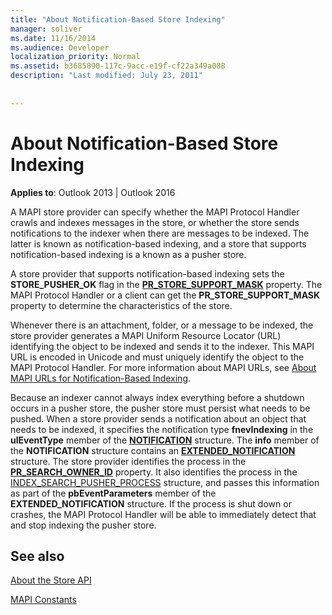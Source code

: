 ```yaml
---
title: "About Notification-Based Store Indexing"
manager: soliver
ms.date: 11/16/2014
ms.audience: Developer
localization_priority: Normal
ms.assetid: b3685890-117c-9acc-e19f-cf22a349a088
description: "Last modified: July 23, 2011"
 
 
---
```


# About Notification-Based Store Indexing

  
  
**Applies to**: Outlook 2013 | Outlook 2016 
  
A MAPI store provider can specify whether the MAPI Protocol Handler crawls and indexes messages in the store, or whether the store sends notifications to the indexer when there are messages to be indexed. The latter is known as notification-based indexing, and a store that supports notification-based indexing is a known as a pusher store.
  
A store provider that supports notification-based indexing sets the **STORE_PUSHER_OK** flag in the **[PR_STORE_SUPPORT_MASK](pidtagstoresupportmask-canonical-property.md)** property. The MAPI Protocol Handler or a client can get the **PR_STORE_SUPPORT_MASK** property to determine the characteristics of the store. 
  
Whenever there is an attachment, folder, or a message to be indexed, the store provider generates a MAPI Uniform Resource Locator (URL) identifying the object to be indexed and sends it to the indexer. This MAPI URL is encoded in Unicode and must uniquely identify the object to the MAPI Protocol Handler. For more information about MAPI URLs, see [About MAPI URLs for Notification-Based Indexing](about-mapi-urls-for-notification-based-indexing.md).
  
Because an indexer cannot always index everything before a shutdown occurs in a pusher store, the pusher store must persist what needs to be pushed. When a store provider sends a notification about an object that needs to be indexed, it specifies the notification type **fnevIndexing** in the **ulEventType** member of the **[NOTIFICATION](notification.md)** structure. The **info** member of the **NOTIFICATION** structure contains an **[EXTENDED_NOTIFICATION](extended_notification.md)** structure. The store provider identifies the process in the **[PR_SEARCH_OWNER_ID](pidtagsearchownerid-canonical-property.md)** property. It also identifies the process in the [INDEX_SEARCH_PUSHER_PROCESS](index_search_pusher_process.md) structure, and passes this information as part of the **pbEventParameters** member of the **EXTENDED_NOTIFICATION** structure. If the process is shut down or crashes, the MAPI Protocol Handler will be able to immediately detect that and stop indexing the pusher store. 
  
## See also



[About the Store API](about-the-store-api.md)
  
[MAPI Constants](mapi-constants.md)


